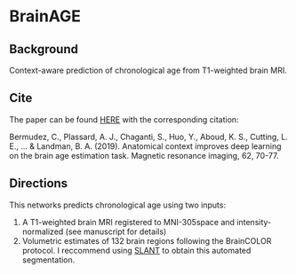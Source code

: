 # BrainAGE
## Background
Context-aware prediction of chronological age from T1-weighted brain MRI. 

## Cite
The paper can be found [HERE](https://www.sciencedirect.com/science/article/pii/S0730725X1830609X?casa_token=_TmuzKk9iXAAAAAA:mzuPI1h_thyDFJ4XU2dSY9jda4s9ZVpH-DE47A5KaNv3ZPuwZ_sifJPopgmhvKu7wGZjeDsw) with the corresponding citation:

Bermudez, C., Plassard, A. J., Chaganti, S., Huo, Y., Aboud, K. S., Cutting, L. E., ... & Landman, B. A. (2019). Anatomical context improves deep learning on the brain age estimation task. Magnetic resonance imaging, 62, 70-77.

## Directions

This networks predicts chronological age using two inputs: 

1) A T1-weighted brain MRI registered to MNI-305space and intensity-normalized (see manuscript for details)
2) Volumetric estimates of 132 brain regions following the BrainCOLOR protocol. I reccommend using [SLANT](https://github.com/MASILab/SLANTbrainSeg) to obtain this automated segmentation. 
    
  



